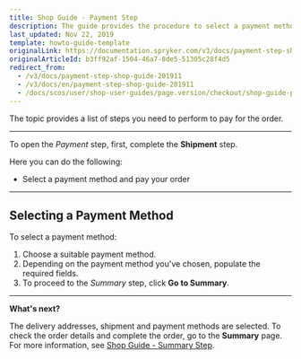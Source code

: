 ```yaml
---
title: Shop Guide - Payment Step
description: The guide provides the procedure to select a payment method for the order in the Storefront.
last_updated: Nov 22, 2019
template: howto-guide-template
originalLink: https://documentation.spryker.com/v3/docs/payment-step-shop-guide-201911
originalArticleId: b3ff92af-1504-46a7-8de5-51305c28f4d5
redirect_from:
  - /v3/docs/payment-step-shop-guide-201911
  - /v3/docs/en/payment-step-shop-guide-201911
  - /docs/scos/user/shop-user-guides/page.version/checkout/shop-guide-payment-step.html
---
```


The topic provides a list of steps you need to perform to pay for the order.
***
To open the *Payment* step, first, complete the **Shipment** step.

Here you can do the following:
* Select a payment method and pay your order
***
## Selecting a Payment Method
To select a payment method:

1. Choose a suitable payment method.
2. Depending on the payment method you've chosen, populate the required fields.
3. To proceed to the *Summary* step, click **Go to Summary**.
***
**What's next?**

The delivery addresses, shipment and payment methods are selected. To check the order details and complete the order, go to the **Summary** page. 
For more information, see [Shop Guide - Summary Step](/docs/scos/user/shop-user-guides/{{page.version}}/shop-guide-checkout/shop-guide-summary-step.html).

<!-- Last review date: Sep 24, 2019 -->
